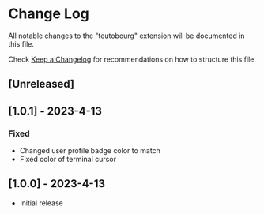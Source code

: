 # Change Log

All notable changes to the "teutobourg" extension will be documented in this file.

Check [Keep a Changelog](http://keepachangelog.com/) for recommendations on how to structure this file.

## [Unreleased]

## [1.0.1] - 2023-4-13

### Fixed

- Changed user profile badge color to match
- Fixed color of terminal cursor

## [1.0.0] - 2023-4-13

- Initial release
